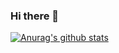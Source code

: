 ### Hi there 👋
[![Anurag's github stats](https://github-readme-stats.vercel.app/api?username=thomaswcy)](https://github.com/anuraghazra/github-readme-stats)
